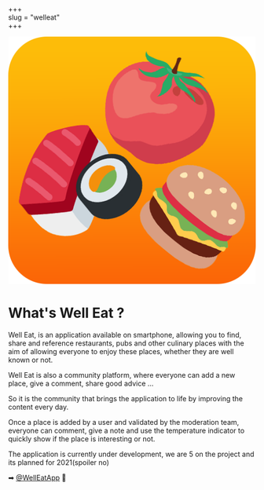 +++  
slug = "welleat"	
+++

<img src="../static/images/welleat.png" alt="logo2" id="logo2"> 
 
# What's Well Eat ?

Well Eat, is an application available on smartphone, allowing you to find, share and reference restaurants, pubs and other culinary places with the aim of allowing everyone to enjoy these places, whether they are well known or not.

Well Eat is also a community platform, where everyone can add a new place, give a comment, share good advice ...

So it is the community that brings the application to life by improving the content every day.

Once a place is added by a user and validated by the moderation team, everyone can comment, give a note and use the temperature indicator to quickly show if the place is interesting or not.

The application is currently under development, we are 5 on the project and its planned for 2021(spoiler no)

➡ [@WellEatApp](https://twitter.com/WellEatApp "Twitter Well Eat") 🍺

